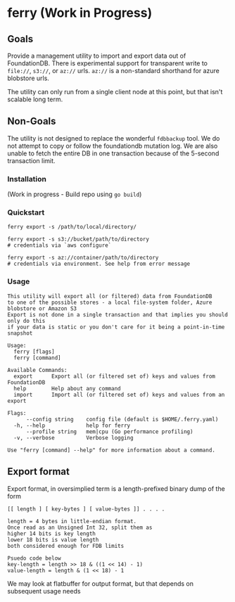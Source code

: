 # ferry (Work in Progress)

## Goals

Provide a management utility to import and export data out of FoundationDB.
There is experimental support for transparent write to `file://`, `s3://`, or `az://` urls. 
`az://` is a non-standard shorthand for azure blobstore urls.

The utility can only run from a single client node at this point, but that isn't scalable long term.

## Non-Goals

The utility is not designed to replace the wonderful `fdbbackup` tool.
We do not attempt to copy or follow the foundationdb mutation log.
We are also unable to fetch the entire DB in one transaction because
of the 5-second transaction limit. 

### Installation

(Work in progress - Build repo using `go build`)

### Quickstart

	ferry export -s /path/to/local/directory/

	ferry export -s s3://bucket/path/to/directory
	# credentials via `aws configure`

	ferry export -s az://container/path/to/directory
	# credentials via environment. See help from error message

### Usage


	This utility will export all (or filtered) data from FoundationDB 
	to one of the possible stores - a local file-system folder, Azure blobstore or Amazon S3
	Export is not done in a single transaction and that implies you should only do this
	if your data is static or you don't care for it being a point-in-time snapshot

	Usage:
	  ferry [flags]
	  ferry [command]

	Available Commands:
	  export      Export all (or filtered set of) keys and values from FoundationDB
	  help        Help about any command
	  import      Import all (or filtered set of) keys and values from an export

	Flags:
	      --config string    config file (default is $HOME/.ferry.yaml)
	  -h, --help             help for ferry
	      --profile string   mem|cpu (Go performance profiling)
	  -v, --verbose          Verbose logging

	Use "ferry [command] --help" for more information about a command.

## Export format

Export format, in oversimplied term is a length-prefixed binary dump of the form

```
[[ length ] [ key-bytes ] [ value-bytes ]] . . . .

length = 4 bytes in little-endian format.
Once read as an Unsigned Int 32, split them as
higher 14 bits is key length
lower 18 bits is value length
both considered enough for FDB limits

Psuedo code below
key-length = length >> 18 & ((1 << 14) - 1)
value-length = length & (1 << 18) - 1

```

We may look at flatbuffer for output format, but that depends on subsequent usage needs


